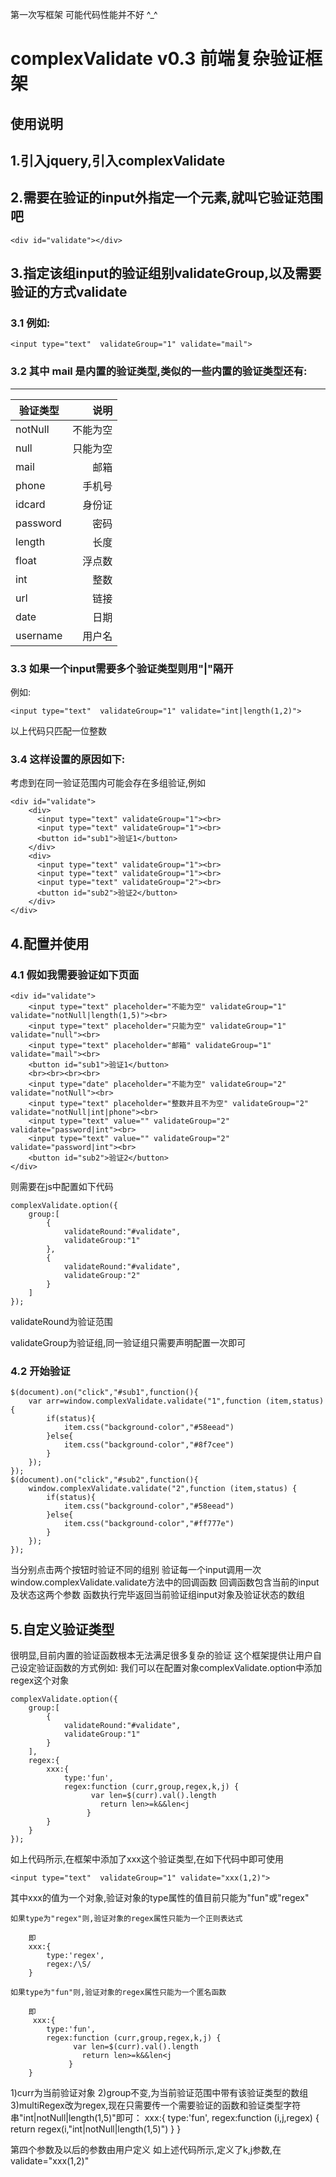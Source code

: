 第一次写框架 可能代码性能并不好 ^_^

# complexValidate v0.3 前端复杂验证框架


## 使用说明

## 1.引入jquery,引入complexValidate

## 2.需要在验证的input外指定一个元素,就叫它验证范围吧
```
<div id="validate"></div>
```
## 3.指定该组input的验证组别validateGroup,以及需要验证的方式validate
### 3.1 例如:

```
<input type="text"  validateGroup="1" validate="mail">
```
### 3.2 其中 mail 是内置的验证类型,类似的一些内置的验证类型还有:
******
|    验证类型   |   说明   |
| --------     | -----:   |
| notNull      |不能为空  | 
| null         |只能为空  |
| mail         |邮箱      |
| phone        |手机号    |
| idcard       |身份证    |
| password     |密码      |
| length       |长度      |
| float        |浮点数   |
| int          |整数      |
| url          |链接      |
| date         |日期      |
| username     |用户名    |

### 3.3 如果一个input需要多个验证类型则用"|"隔开
例如:
```
<input type="text"  validateGroup="1" validate="int|length(1,2)">
```
以上代码只匹配一位整数


### 3.4 这样设置的原因如下:
考虑到在同一验证范围内可能会存在多组验证,例如
```
<div id="validate">
    <div>
      <input type="text" validateGroup="1"><br>
      <input type="text" validateGroup="1"><br>
      <button id="sub1">验证1</button>
    </div>
    <div>
      <input type="text" validateGroup="1"><br>
      <input type="text" validateGroup="1"><br>
      <input type="text" validateGroup="2"><br>
      <button id="sub2">验证2</button>
    </div>
</div>
```

## 4.配置并使用
### 4.1 假如我需要验证如下页面
```
<div id="validate">
    <input type="text" placeholder="不能为空" validateGroup="1" validate="notNull|length(1,5)"><br>
    <input type="text" placeholder="只能为空" validateGroup="1" validate="null"><br>
    <input type="text" placeholder="邮箱" validateGroup="1" validate="mail"><br>
    <button id="sub1">验证1</button>
    <br><br><br><br>
    <input type="date" placeholder="不能为空" validateGroup="2" validate="notNull"><br>
    <input type="text" placeholder="整数并且不为空" validateGroup="2" validate="notNull|int|phone"><br>
    <input type="text" value="" validateGroup="2" validate="password|int"><br>
    <input type="text" value="" validateGroup="2" validate="password|int"><br>
    <button id="sub2">验证2</button>
</div>
```
则需要在js中配置如下代码
```
complexValidate.option({
    group:[
        {
            validateRound:"#validate",
            validateGroup:"1"
        },
        {
            validateRound:"#validate",
            validateGroup:"2"
        }
    ]
});
```
validateRound为验证范围

validateGroup为验证组,同一验证组只需要声明配置一次即可

### 4.2 开始验证
```
$(document).on("click","#sub1",function(){
    var arr=window.complexValidate.validate("1",function (item,status) {
        if(status){
            item.css("background-color","#58eead")
        }else{
            item.css("background-color","#8f7cee")
        }
    });
});
$(document).on("click","#sub2",function(){
    window.complexValidate.validate("2",function (item,status) {
        if(status){
            item.css("background-color","#58eead")
        }else{
            item.css("background-color","#ff777e")
        }
    });
});
```
当分别点击两个按钮时验证不同的组别
验证每一个input调用一次window.complexValidate.validate方法中的回调函数
回调函数包含当前的input及状态这两个参数
函数执行完毕返回当前验证组input对象及验证状态的数组

## 5.自定义验证类型
很明显,目前内置的验证函数根本无法满足很多复杂的验证
这个框架提供让用户自己设定验证函数的方式例如:
我们可以在配置对象complexValidate.option中添加regex这个对象
```
complexValidate.option({
    group:[
        {
            validateRound:"#validate",
            validateGroup:"1"
        }
    ],
    regex:{
        xxx:{
            type:'fun',
            regex:function (curr,group,regex,k,j) {
                  var len=$(curr).val().length
                    return len>=k&&len<j
                 }
        }
    }
});
```
如上代码所示,在框架中添加了xxx这个验证类型,在如下代码中即可使用
```
<input type="text"  validateGroup="1" validate="xxx(1,2)">
```
其中xxx的值为一个对象,验证对象的type属性的值目前只能为"fun"或"regex"

    如果type为"regex"则,验证对象的regex属性只能为一个正则表达式

        即
        xxx:{
            type:'regex',
            regex:/\S/
        }

    如果type为"fun"则,验证对象的regex属性只能为一个匿名函数
    
        即
         xxx:{
            type:'fun',
            regex:function (curr,group,regex,k,j) {
                  var len=$(curr).val().length
                    return len>=k&&len<j
                 }
        }

1)curr为当前验证对象
2)group不变,为当前验证范围中带有该验证类型的数组
3)multiRegex改为regex,现在只需要传一个需要验证的函数和验证类型字符串"int|notNull|length(1,5)"即可：
     xxx:{
        type:'fun',
        regex:function (i,j,regex) {
              return  regex(i,"int|notNull|length(1,5)")
             }
        }

第四个参数及以后的参数由用户定义
如上述代码所示,定义了k,j参数,在 validate="xxx(1,2)"











